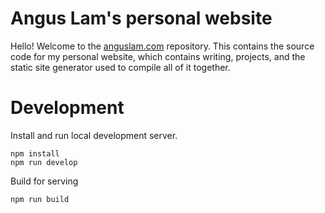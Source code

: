 # Angus Lam's personal website

Hello! Welcome to the [anguslam.com](anguslam.com) repository. This contains the source code for my personal website, which contains writing, projects, and the static site generator used to compile all of it together.

# Development

Install and run local development server.

```
npm install
npm run develop
```

Build for serving

```
npm run build
```
